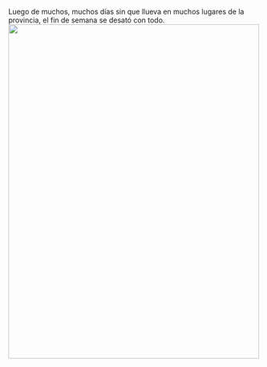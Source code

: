 <html><body><p style="text-align: left;">Luego de muchos, muchos días sin que llueva en muchos lugares de la provincia, el fin de semana se desató con todo.  <a href="/wp-content/uploads/2008/10/imagen504.jpg"><img class="size-full wp-image-686 aligncenter" title="imagen504" src="/wp-content/uploads/2008/10/imagen504.jpg" alt="" width="500" height="666"></a></p></body></html>